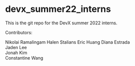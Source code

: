 # devx_summer22_interns
This is the git repo for the DevX summer 2022 interns.

Contributors:

Nikolai Ramalingam 
Halen Stalians 
Eric Huang 
Diana Estrada  
Jaden Lee  
Jonah Kim  
Constantine Wang